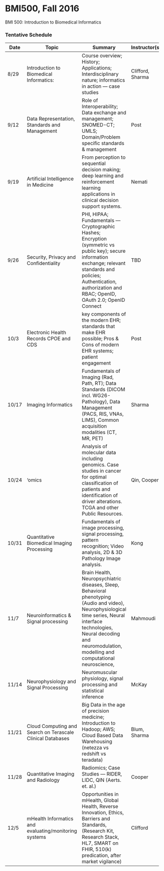 # BMI500, Fall 2016
BMI 500: Introduction to Biomedical Informatics

### Tentative Schedule
|Date	|Topic	|Summary	|Instructor(s)	|
|-------	|------------------------------------------------------------	|-------------------------------------------------------------------------------------------------------------------------------------------------------------------------------------------------------------------------------------------------------	|------------------	|
| 8/29 	| Introduction to Biomedical Informatics: 	| Course overview; History; Applications; Interdisciplinary nature; informatics in action — case studies 	| Clifford, Sharma 	|
| 9/12 	| Data Representation, Standards and Management 	| Role of Interoperability; Data exchange and management; SNOMED-CT; UMLS; Domain/Problem specific standards & management 	| Post 	|
| 9/19 	| Artificial Intelligence in Medicine 	| From perception to sequential decision making; deep learning and reinforcement learning applications in clinical decision support systems. 	| Nemati 	|
| 9/26 	| Security, Privacy and Confidentiality 	| PHI, HIPAA; Fundamentals — Cryptographic Hashes; Encryption (symmetric vs public key); secure information exchange; relevant standards and policies; Authentication, authorization and RBAC; OpenID, OAuth 2.0; OpenID Connect 	| TBD 	|
| 10/3 	| Electronic Health Records CPOE and CDS 	| key components of the modern EHR; standards that make EHR possible; Pros & Cons of modern EHR systems; patient engagement 	| Post 	|
| 10/17 	| Imaging Informatics 	| Fundamentals of Imaging (Rad, Path, RT); Data Standards (DICOM incl. WG26-Pathology), Data Management (PACS, RIS, VNAs, LIMS), Common acquisition modalities (CT, MR, PET) 	| Sharma 	|
| 10/24 	| ‘omics 	| Analysis of molecular data including genomics. Case studies in cancer for optimal classification of patients and identification of driver alterations. TCGA and other Public Resources. 	| Qin, Cooper 	|
| 10/31 	| Quantitative Biomedical Imaging Processing 	| Fundamentals of image processing, signal processing, pattern recognition; Video analysis, 2D & 3D Pathology Image analysis. 	| Kong 	|
| 11/7 	| Neuroinformatics & Signal processing 	| Brain Health, Neuropsychiatric diseases, Sleep, Behavioral phenotyping (Audio and video), Neurophysiological time series, Neural interface technologies, Neural decoding and neuromodulation, modelling and computational neuroscience, 	| Mahmoudi 	|
| 11/14 	| Neurophysiology and Signal Processing 	| Neuromuscular physiology, signal processing and statistical inference	| McKay 	|
| 11/21 	| Cloud Computing and Search on Terascale Clinical Databases 	| Big Data in the age of precision medicine; Introduction to Hadoop; AWS; Cloud Based Data Warehousing (netezza vs redshift vs teradata) 	| Blum, Sharma 	|
| 11/28 	| Quantitative Imaging and Radiology 	| Radiomics; Case Studies — RIDER, LIDC, QIN (Aerts. et. al.) 	| Cooper 	|
| 12/5 	| mHealth Informatics and evaluating/monitoring systems 	| Opportunities in mHealth, Global Health, Reverse Innovation, Ethics, Barriers and Standards, (Research Kit, Research Stack, HL7, SMART on FHIR, 510(k) predication, after market vigilance) 	| Clifford 	|
